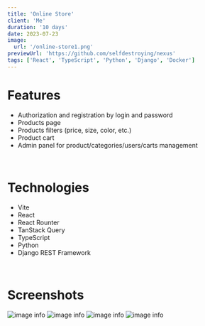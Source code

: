 ```yaml
---
title: 'Online Store'
client: 'Me'
duration: '10 days'
date: 2023-07-23
image:
  url: '/online-store1.png'
previewUrl: 'https://github.com/selfdestroying/nexus'
tags: ['React', 'TypeScript', 'Python', 'Django', 'Docker']
---
```


# Features

- Authorization and registration by login and password
- Products page
- Products filters (price, size, color, etc.)
- Product cart
- Admin panel for product/categories/users/carts management

&nbsp;

# Technologies

- Vite
- React
- React Rounter
- TanStack Query
- TypeScript
- Python
- Django REST Framework

&nbsp;

# Screenshots

![image info](/online-store1.png)
![image info](/online-store2.png)
![image info](/online-store3.png)
![image info](/online-store4.png)
